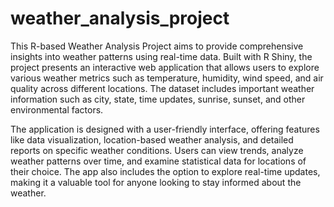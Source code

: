 # weather_analysis_project
This R-based Weather Analysis Project aims to provide comprehensive insights into weather patterns using real-time data. Built with R Shiny, the project presents an interactive web application that allows users to explore various weather metrics such as temperature, humidity, wind speed, and air quality across different locations. The dataset includes important weather information such as city, state, time updates, sunrise, sunset, and other environmental factors.

The application is designed with a user-friendly interface, offering features like data visualization, location-based weather analysis, and detailed reports on specific weather conditions. Users can view trends, analyze weather patterns over time, and examine statistical data for locations of their choice. The app also includes the option to explore real-time updates, making it a valuable tool for anyone looking to stay informed about the weather.
